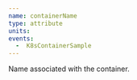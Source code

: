 ```yaml
---
name: containerName
type: attribute
units:
events:
  -  K8sContainerSample
---
```


Name associated with the container.